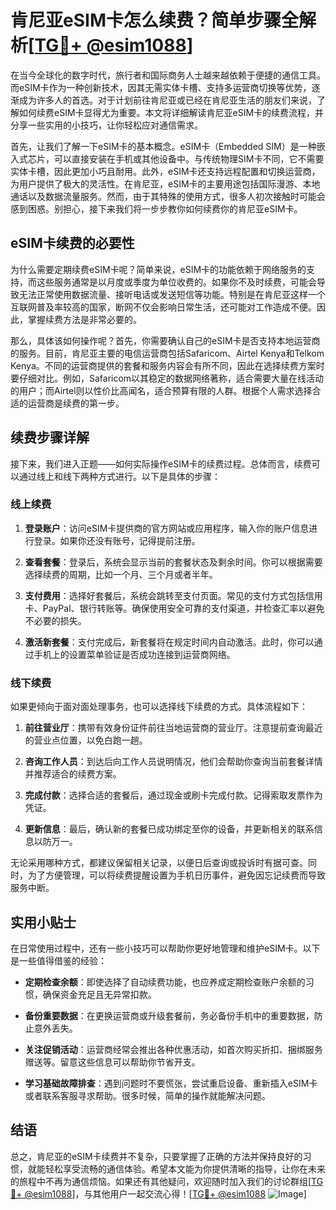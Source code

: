 # 肯尼亚eSIM卡怎么续费？简单步骤全解析[[TG💪+ @esim1088](https://t.me/s/esim1088)]

在当今全球化的数字时代，旅行者和国际商务人士越来越依赖于便捷的通信工具。而eSIM卡作为一种创新技术，因其无需实体卡槽、支持多运营商切换等优势，逐渐成为许多人的首选。对于计划前往肯尼亚或已经在肯尼亚生活的朋友们来说，了解如何续费eSIM卡显得尤为重要。本文将详细解读肯尼亚eSIM卡的续费流程，并分享一些实用的小技巧，让你轻松应对通信需求。

首先，让我们了解一下eSIM卡的基本概念。eSIM卡（Embedded SIM）是一种嵌入式芯片，可以直接安装在手机或其他设备中。与传统物理SIM卡不同，它不需要实体卡槽，因此更加小巧且耐用。此外，eSIM卡还支持远程配置和切换运营商，为用户提供了极大的灵活性。在肯尼亚，eSIM卡的主要用途包括国际漫游、本地通话以及数据流量服务。然而，由于其特殊的使用方式，很多人初次接触时可能会感到困惑。别担心，接下来我们将一步步教你如何续费你的肯尼亚eSIM卡。

## eSIM卡续费的必要性

为什么需要定期续费eSIM卡呢？简单来说，eSIM卡的功能依赖于网络服务的支持，而这些服务通常是以月度或季度为单位收费的。如果你不及时续费，可能会导致无法正常使用数据流量、接听电话或发送短信等功能。特别是在肯尼亚这样一个互联网普及率较高的国家，断网不仅会影响日常生活，还可能对工作造成不便。因此，掌握续费方法是非常必要的。

那么，具体该如何操作呢？首先，你需要确认自己的eSIM卡是否支持本地运营商的服务。目前，肯尼亚主要的电信运营商包括Safaricom、Airtel Kenya和Telkom Kenya。不同的运营商提供的套餐和服务内容会有所不同，因此在选择续费方案时要仔细对比。例如，Safaricom以其稳定的数据网络著称，适合需要大量在线活动的用户；而Airtel则以性价比高闻名，适合预算有限的人群。根据个人需求选择合适的运营商是续费的第一步。

## 续费步骤详解

接下来，我们进入正题——如何实际操作eSIM卡的续费过程。总体而言，续费可以通过线上和线下两种方式进行。以下是具体的步骤：

### 线上续费

1. **登录账户**：访问eSIM卡提供商的官方网站或应用程序，输入你的账户信息进行登录。如果你还没有账号，记得提前注册。
   
2. **查看套餐**：登录后，系统会显示当前的套餐状态及剩余时间。你可以根据需要选择续费的周期，比如一个月、三个月或者半年。

3. **支付费用**：选择好套餐后，系统会跳转至支付页面。常见的支付方式包括信用卡、PayPal、银行转账等。确保使用安全可靠的支付渠道，并检查汇率以避免不必要的损失。

4. **激活新套餐**：支付完成后，新套餐将在规定时间内自动激活。此时，你可以通过手机上的设置菜单验证是否成功连接到运营商网络。

### 线下续费

如果更倾向于面对面处理事务，也可以选择线下续费的方式。具体流程如下：

1. **前往营业厅**：携带有效身份证件前往当地运营商的营业厅。注意提前查询最近的营业点位置，以免白跑一趟。

2. **咨询工作人员**：到达后向工作人员说明情况，他们会帮助你查询当前套餐详情并推荐适合的续费方案。

3. **完成付款**：选择合适的套餐后，通过现金或刷卡完成付款。记得索取发票作为凭证。

4. **更新信息**：最后，确认新的套餐已成功绑定至你的设备，并更新相关的联系信息以防万一。

无论采用哪种方式，都建议保留相关记录，以便日后查询或投诉时有据可查。同时，为了方便管理，可以将续费提醒设置为手机日历事件，避免因忘记续费而导致服务中断。

## 实用小贴士

在日常使用过程中，还有一些小技巧可以帮助你更好地管理和维护eSIM卡。以下是一些值得借鉴的经验：

- **定期检查余额**：即使选择了自动续费功能，也应养成定期检查账户余额的习惯，确保资金充足且无异常扣款。
  
- **备份重要数据**：在更换运营商或升级套餐前，务必备份手机中的重要数据，防止意外丢失。

- **关注促销活动**：运营商经常会推出各种优惠活动，如首次购买折扣、捆绑服务赠送等。留意这些信息可以帮助你节省开支。

- **学习基础故障排查**：遇到问题时不要慌张，尝试重启设备、重新插入eSIM卡或者联系客服寻求帮助。很多时候，简单的操作就能解决问题。

## 结语

总之，肯尼亚的eSIM卡续费并不复杂，只要掌握了正确的方法并保持良好的习惯，就能轻松享受流畅的通信体验。希望本文能为你提供清晰的指导，让你在未来的旅程中不再为通信烦恼。如果还有其他疑问，欢迎随时加入我们的讨论群组[[TG💪+ @esim1088](https://t.me/s/esim1088)]，与其他用户一起交流心得！[[TG💪+ @esim1088](https://t.me/s/esim1088) ![Image](https://i.postimg.cc/4NQfJmqS/Snipaste-2025-05-13-00-14-12.png)]